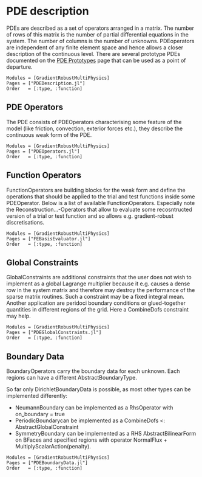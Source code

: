 
# PDE description

PDEs are described as a set of operators arranged in a matrix. The number of rows of this matrix is the number of partial differential equations in the system. The number of columns is the number of unknowns. PDEoperators are independent of any finite element space and hence allows a closer description of the continuous level. There are several prototype PDEs documented on the [PDE Prototypes](@ref) page that can be used as a point of departure.

```@autodocs
Modules = [GradientRobustMultiPhysics]
Pages = ["PDEDescription.jl"]
Order   = [:type, :function]
```

## PDE Operators

The PDE consists of PDEOperators characterising some feature of the model (like friction, convection, exterior forces etc.), they describe the continuous weak form of the PDE.

```@autodocs
Modules = [GradientRobustMultiPhysics]
Pages = ["PDEOperators.jl"]
Order   = [:type, :function]
```

## Function Operators

FunctionOperators are building blocks for the weak form and define the operations that should be applied to the trial and test functions inside some PDEOperator. Below is a list of available FunctionOperators. Especially note the Reconstruction...-Operators that allow to evaluate some recosntructed version of a trial or test function and so allows e.g. gradient-robust discretisations.

```@autodocs
Modules = [GradientRobustMultiPhysics]
Pages = ["FEBasisEvaluator.jl"]
Order   = [:type, :function]
```


## Global Constraints

GlobalConstraints are additional constraints that the user does not wish to implement as a global Lagrange multiplier because it e.g. causes a dense row in the system matrix and therefore may destroy the performance of the sparse matrix routines. Such a constraint may be a fixed integral mean. Another application are peridoci boundary conditions or glued-together quantities in different regions of the grid. Here a CombineDofs constraint may help.

```@autodocs
Modules = [GradientRobustMultiPhysics]
Pages = ["PDEGlobalConstraints.jl"]
Order   = [:type, :function]
```


## Boundary Data

BoundaryOperators carry the boundary data for each unknown. Each regions can have a different AbstractBoundaryType. 

So far only DirichletBoundaryData is possible, as most other types can be implemented differently:
- NeumannBoundary can be implemented as a RhsOperator with on_boundary = true
- PeriodicBoundarycan be implemented as a CombineDofs <: AbstractGlobalConstraint
- SymmetryBoundary can be implemented as a RHS AbstractBilinearForm on BFaces and specified regions with operator NormalFlux + MultiplyScalarAction(penalty).

```@autodocs
Modules = [GradientRobustMultiPhysics]
Pages = ["PDEBoundaryData.jl"]
Order   = [:type, :function]
```